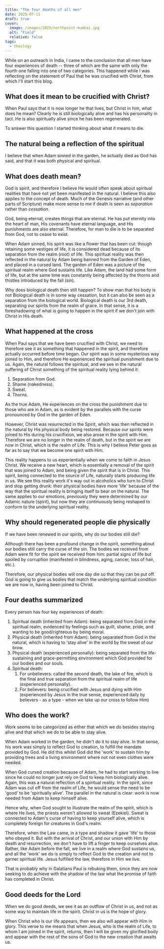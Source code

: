 ```yaml
---
title: "The four deaths of all men"
date: 2025-07-11
draft: true
cover:
  image: /images/2025/northpoint-mumbai.jpg
  alt: "Field"
  relative: false
tags:
  - theology
---
```


While on an outreach in India, I came to the conclusion that all men have four experiences of death -- three of which are the same with only the fourth one falling into one of two categories.
This happened while I was reflecting on the statement of Paul that he was crucified with Christ, from which I'll start this blog.

## What does it mean to be crucified with Christ?

When Paul says that it is now longer he that lives, but Christ in him, what does he mean?
Clearly he is still biologically alive and has his personality in tact.
He is also spiritually alive since he has been regenerated.

To answer this question I started thinking about what it means to die.

## The natural being a reflection of the spiritual

I believe that when Adam sinned in the garden, he actually died as God has said, and that it was both physical and spiritual.

## What does death mean?

God is spirit, and therefore I believe He would often speak about spiritual realities that have not yet been manifested in the natural.
I believe this also applies to the concept of death.
Much of the Genesis narrative (and other parts of Scripture) make more sense to me if death is seen as _separation_ rather than _cessation_.

God, being eternal, creates things that are eternal.
He has put eternity into the heart of man, His covenants have eternal language, and His punishments are also eternal.
Therefore, for man to die is to be separated from God, not to cease to exist.

When Adam sinned, his spirit was like a flower that has been cut: though retaining some vestiges of life, it is considered dead because of its separation from the realm (root) of life.
This spiritual reality was then reflected in the natural by Adam being banned from the Garden of Eden, and placed in a cursed land.
The garden of Eden was a picture of the spiritual realm where God sustains life.
Like Adam, the land had some form of life, but at the same time was constantly being affected by the thorns and thistles introduced by the fall (sin).

Why does biological death then still happen?
To show man that his body is not 
Biological death is in some way cessation, but it can also be seen as a separation from the biological world.
Biological death is our 3rd death, separating our spirits from the realm of grace.
In that sense, it is a foreshadowing of what is going to happen in the spirit if we don't join with Christ in His death.

## What happened at the cross

When Paul says that we have been crucified with Christ, we need to therefore see it as something that happened in the spirit, and therefore actually occurred before time began.
Our spirit was in some mysterious way joined to Him, and therefore He experienced the spiritual punishment due to us.
Again, the natural follows the spiritual, and we see in the natural suffering of Christ something of the spiritual reality lying behind it:

1. Separation from God.
2. Shame (nakedness).
3. Sweat.
4. Thorns.

As the true Adam, He experiences on the cross the punishment due to those who are in Adam, as is evident by the parallels with the curse pronounced by God in the garden of Eden.

However, Christ was resurrected in the Spirit, which was then reflected in the natural by His physical body being restored.
Because our spirits were joined to His during his crucifixion, we also arose in the spirit with Him.
Therefore we are no longer in the realm of death, but in the spirit we are now in Christ, which is the realm of Life.
This is why I believe Peter goes as far as to say that we become one spirit with Him.

This reality happens to us experientially when we come to faith in Jesus Christ.
We receive a new heart, which is essentially a removal of the spirit that was joined to Adam, and being given the spirit that is in Christ.
This spirit, being connected to the source of Life, naturally starts producing life in us.
We see this reality work it's way out in alcoholics who turn to Christ and stop getting drunk: their physical bodies have more 'life' because of the way that the spiritual reality is bringing itself to bear on the natural.
The same applies to our emotions, previously they were determined by our Adamic nature (spirit), but now they are continuously being reshaped to conform to the underlying spiritual reality. 

## Why should regenerated people die physically

If we have been renewed in our spirits, why do our bodies still die?

Although there has been a profound change in the spirit, something about our bodies still carry the curse of the sin.
The bodies we received from Adam were fit for the spirit we received from him: partial signs of life but spoiled by corruption (manifested in blindness, aging, cancer, loss of hair, etc.).

Therefore, our physical bodies will one day die so that they can be put off.
God is going to give us bodies that match the underlying spiritual condition we are now in, having been joined to Christ.

## Four deaths summarized

Every person has four key experiences of death: 

1. Spiritual death (inherited from Adam): being separated from God in the spiritual realm, evidenced by feelings such as guilt, shame, pride, and wanting to be good/righteous by being moral.
2. Physical death (inherited from Adam): being separated from God in the natural, which is having to 'stay alive' in the world by the sweat of our brow.
3. Physical death (experienced personally): being separated from the life-sustaining and grace-permitting environment which God provided for our bodies and our souls.
4. Spiritual death: 
   1. For unbelievers: called the second death, the lake of fire, which is the final and true separation from the spiritual realm of life (experienced personally).
   2. For believers: being crucified with Jesus and dying with Him (experienced by Jesus in the true sense, experienced daily by believers - as a type - when we take up our cross to follow Him)

## Who does the work?

Work seems to be categorized as either that which we do besides staying alive and that which we do to be able to stay alive.

When Adam worked in the garden, he didn't do it to stay alive.
In that sense, his work was simply to reflect God to creation, to fulfill the mandate provided by God.
He did this whilst God did the 'work' to sustain him by providing trees and a living environment where not not even clothes were needed.

When God cursed creation because of Adam, he had to start working to live since he could no longer just rely on God to keep him biologically alive.
Again, this was a natural reflection of a spiritual reality.
In the spirit, since Adam was cut off from the realm of Life, he would sense the need to be 'good' to be 'spiritually alive'.
The parallel in the natural is clear: work is now needed from Adam to keep himself alive.

Hence why, when God sought to illustrate the realm of the spirit, which is where He lives, the priests weren't allowed to sweat (Ezekiel).
Sweat is connected to Adam's curse of having to keep yourself alive, which is completely foreign for creatures in God's realm.

Therefore, when the Law came, in a type and shadow it gave 'life' to those who obeyed it.
But with the arrival of Christ, and our union with Him by death and resurrection, we don't have to lift a finger to keep ourselves alive.
Rather, like Adam before the fall, we live in a realm where God sustains us, and all the 'work' we do is simply to reflect God to the creation and not to garner spiritual life.
Jesus fulfilled the law, therefore in Him we live.

That is probably why in Galatians Paul is rebuking them, since they are now seeking to do achieve with the shadow of the law what the promise of faith has completed in Christ.

## Good deeds for the Lord

When we do good deeds, we see it as an outflow of Christ in us, and not as some way to maintain life in the spirit.
Christ in us is the hope of glory.

When Christ who is our life appears, then we also will appear with Him in glory.
This verse to me means that when Jesus, who is the realm of Life, to whom I am joined in the spirit, returns, then I will be given my glorified body and appear with the rest of the sons of God to the new creation that awaits us.

